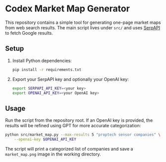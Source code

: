 # Codex Market Map Generator

This repository contains a simple tool for generating one-page market maps from web search results. The main script lives under `src/` and uses [SerpAPI](https://serpapi.com/) to fetch Google results.

## Setup

1. Install Python dependencies:
   ```bash
   pip install -r requirements.txt
   ```
2. Export your SerpAPI key and optionally your OpenAI key:
   ```bash
   export SERPAPI_API_KEY=<your key>
   export OPENAI_API_KEY=<your OpenAI key>
   ```

## Usage

Run the script from the repository root. If an OpenAI key is provided, the
results will be refined using GPT for more accurate categorization:

```bash
python src/market_map.py --max-results 5 "proptech sensor companies" \
    --openai-key $OPENAI_API_KEY
```

The script will print a categorized list of companies and save a `market_map.png` image in the working directory.
